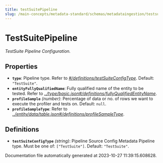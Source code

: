 ```yaml
---
title: testSuitePipeline
slug: /main-concepts/metadata-standard/schemas/metadataingestion/testsuitepipeline
---
```


# TestSuitePipeline

*TestSuite Pipeline Configuration.*

## Properties

- **`type`**: Pipeline type. Refer to *[#/definitions/testSuiteConfigType](#definitions/testSuiteConfigType)*. Default: `"TestSuite"`.
- **`entityFullyQualifiedName`**: Fully qualified name of the entity to be tested. Refer to *[../type/basic.json#/definitions/fullyQualifiedEntityName](#/type/basic.json#/definitions/fullyQualifiedEntityName)*.
- **`profileSample`** *(number)*: Percentage of data or no. of rows we want to execute the profiler and tests on. Default: `null`.
- **`profileSampleType`**: Refer to *[../entity/data/table.json#/definitions/profileSampleType](#/entity/data/table.json#/definitions/profileSampleType)*.
## Definitions

- <a id="definitions/testSuiteConfigType"></a>**`testSuiteConfigType`** *(string)*: Pipeline Source Config Metadata Pipeline type. Must be one of: `["TestSuite"]`. Default: `"TestSuite"`.


Documentation file automatically generated at 2023-10-27 11:39:15.608628.
